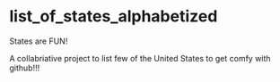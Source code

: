 # list_of_states_alphabetized
States are FUN!

A collabriative project to list few of the United States to get comfy with github!!!
